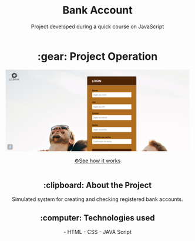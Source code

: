 
<h1 align="center" font-size="20px"> Bank Account</h1>

<div align="center">
Project developed during a quick course on JavaScript
</div>
<br>

<h1 align="center" > :gear: Project Operation </h1>

<p align="center" >
<img  width="500px" src="/bankaccount.png" alt="bankaccount.png" >
</p>

<div align="center">
<a href="https://lorenagrazy.github.io/_bankaccount/">⚙️See how it works</a>
</div>  

<br>

<h2 align="center"> :clipboard: About the Project </h2>

<div align="center">
Simulated system for creating and checking registered bank accounts.
</div>

<h2 align="center"> :computer: Technologies used </h2>
<div align="center">
- HTML
- CSS
- JAVA Script  
</div>
